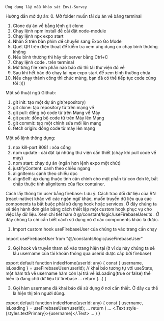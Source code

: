     Ứng dụng lấy mẫu khảo sát Envi-Survey

Hướng dẫn mở dự án:
0. Mở folder muốn tải dự án vể bằng terminal
1. Clone dự án về bằng lệnh git clone
2. Chạy lệnh npm install để cài đặt node-module
3. Chạy lệnh npx expo start
4. Nhấn S trên bàn phím để chuyển sang Expo Go Mode
5. Quét QR trên điện thoạt để kiểm tra xem ứng dụng có chạy bình thường không
6. Nếu bình thường thì hãy tắt server bằng Ctrl+C
7. Chạy lệnh code . trên terminal
8. Mở từng file xem phần nào báo đỏ thì tải thư viện đó về
9. Sau khi hết báo đỏ chạy lại  npx expo start để xem bình thường chưa
10. Nếu chạy thành công thì chúc mừng, bạn đã có thể tiếp tục code cùng tôi :)))


Một số thuật ngữ Github:
1. git init: tạo một dự án git(repository)
2. git clone: tạo repository từ trên mạng về
3. git pull: đồng bộ code từ trên Mạng về Máy
4. git push: đồng bộ code từ trên Máy lên Mạng
5. git commit: tạo một chỉnh sửa mới lên mạng
6. fetch origin: đồng code từ máy lên mạng 


Một số lệnh thông dụng:
1. npx kill-port 8081 : xóa cổng
2. npm update : cài đặt lại những thư viện cần thiết (chạy khi pull code về máy)
3. npm start: chạy dự án (ngắn hơn lệnh expo một chút)
4. justifyContent: canh theo chiều ngang
5. alignItems: canh theo chiều dọc
6. alignSelf: áp dụng thuộc tính căn chỉnh cho một phần tử con đơn lẻ, bất chấp thuộc tính alignItems của flex container. 


Cách lấy thông tin user bằng firebase:
Lưu ý: Cách trao đổi dữ liệu của RN (react-native) khác với các ngôn ngữ khác, muốn truyền dữ liệu qua các components ta bắt buộc phải sử dụng hook hoặc services. Ở đây chúng ta sẽ tiến hành đơn giản bằng cách thiết lập một custom hook phục vụ cho việc lấy dữ liệu. Xem chi tiết hàm ở @/constant/logic/useFirebaseUser.ts . Ở đây chúng ta chỉ cần biết cách sử dụng nó ở các components khác là được.
1. Import custom hook useFirebaseUser của chúng ta vào trang cần chạy

import useFirebaseUser from "@/constants/logic/useFirebaseUser"

2. Gọi hook và truyền tham số vào trang hiện tại (ở ví dụ này chúng ta sẽ lấu username của tài khoản thông qua userid được cấp bởi firebase)

export default function indexHome(userId: any) {
  const { username, isLoading } = useFirebaseUser(userId);
    // khai báo tương tự với useState, một hàm trả về username hàm còn lại trả về isLoading(true or false) thể hiển là đang chờ dữ liệu từ firebase
  ...
  return (...)
}

3.  Gọi hàm username đã khai báo để sử dụng ở nơi cần thiết. Ở đây cụ thể là hiện thị tên người dùng.

export default function indexHome(userId: any) {
  const { username, isLoading } = useFirebaseUser(userId);
  ...
  return (
    ...
    <.Text style={styles.textPrimary}>{username}</.Text>
    ...
  )
}

